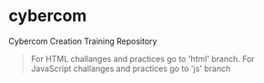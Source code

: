 # cybercom
Cybercom Creation Training Repository

> For HTML challanges and practices go to 'html' branch.
> For JavaScript challanges and practices go to 'js' branch